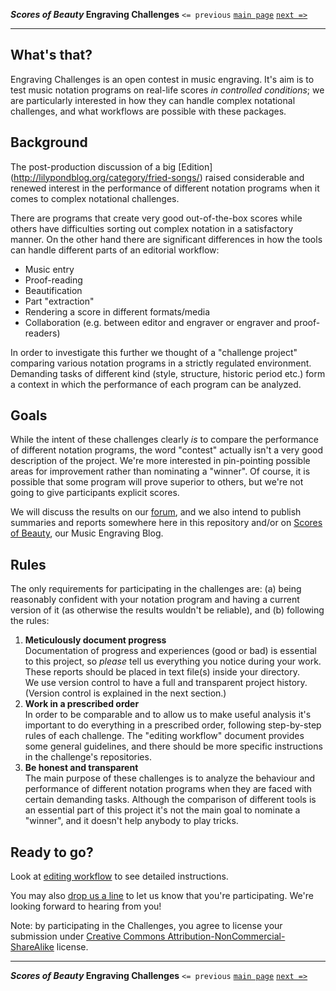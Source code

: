 **_Scores of Beauty_ Engraving Challenges**
`<= previous`
[`main page`](README.md)
[`next =>`](2-version-control-intro.md)

-------------------------------------------

<!-- Notes about this file:
- it should give would-be participants a more detailed idea of the contest
- it should NOT contain detailed specifics
- it should NOT contain any instructions that the contributor will need later
- in particular, i think we shouldn't talk about git too much
-->

What's that?
------------

Engraving Challenges is an open contest in music engraving.  It's aim is to test
music notation programs on real-life scores _in controlled conditions_; we are
particularly interested in how they can handle complex notational challenges, and
what workflows are possible with these packages.


Background
----------

The post-production discussion of a big [Edition]
(http://lilypondblog.org/category/fried-songs/) raised considerable
and renewed interest in the performance of different notation programs
when it comes to complex notational challenges.

There are programs that create very good out-of-the-box scores
while others have difficulties sorting out complex notation
in a satisfactory manner.
On the other hand there are significant differences in how the
tools can handle different parts of an editorial workflow:

- Music entry
- Proof-reading
- Beautification
- Part "extraction"
- Rendering a score in different formats/media
- Collaboration (e.g. between editor and engraver or engraver and proof-readers)

In order to investigate this further we thought of a "challenge project"
comparing various notation programs in a strictly regulated
environment. Demanding tasks of different kind (style, structure,
historic period etc.) form a context in which the performance of each
program can be analyzed.


Goals
-----

While the intent of these challenges clearly *is* to compare the performance of different
notation programs, the word "contest" actually isn't a very good description of the project.
We're more interested in pin-pointing possible areas for improvement rather than nominating
a "winner".  Of course, it is possible that some program will prove superior to others, but
we're not going to give participants explicit scores.

We will discuss the results on our [forum](README.md#contact),
and we also intend to publish summaries and reports somewhere here in this repository
and/or on [Scores of Beauty](http://lilypondblog.org), our Music Engraving Blog.


Rules
-----

The only requirements for participating in the challenges are:
(a) being reasonably confident with your notation program and having a
current version of it (as otherwise the results wouldn't be reliable), and
(b) following the rules:

1. **Meticulously document progress**  
   Documentation of progress and experiences (good or bad) is essential
   to this project, so *please* tell us everything you notice
   during your work. These reports should be placed in text file(s) inside
   your directory.  
   We use version control to have a full and transparent project history.
   (Version control is explained in the next section.)
2. **Work in a prescribed order**  
   In order to be comparable and to allow us to make useful analysis
   it's important to do everything in a prescribed order, following
   step-by-step rules of each challenge.  The "editing workflow"
   document provides some general guidelines, and there should be
   more specific instructions in the challenge's repositories.
3. **Be honest and transparent**  
   The main purpose of these challenges is to analyze the behaviour
   and performance of different notation programs when they are faced
   with certain demanding tasks.
   Although the comparison of different tools is an essential part of
   this project it's not the main goal to nominate a "winner", and it
   doesn't help anybody to play tricks.


Ready to go?
------------

Look at [editing workflow](editing-workflow.md) to see detailed instructions.

You may also [drop us a line](README.md#contact) to let us know that you're participating.  We're looking forward
to hearing from you!

Note: by participating in the Challenges, you agree to license your submission under
[Creative Commons Attribution-NonCommercial-ShareAlike](http://creativecommons.org/licenses/by-nc-sa/4.0/deed.en_US)
license.


-------------------------------------------
**_Scores of Beauty_ Engraving Challenges**
`<= previous`
[`main page`](README.md)
[`next =>`](2-version-control-intro.md)
